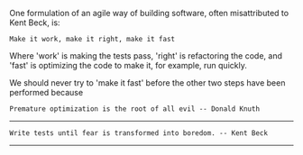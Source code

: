 One formulation of an agile way of building software, often misattributed to Kent Beck, is:

    Make it work, make it right, make it fast

Where 'work' is making the tests pass, 'right' is refactoring the code, and 'fast' is optimizing the code to make it, for example, run quickly. 

We should never try to 'make it fast' before the other two steps have been performed because

    Premature optimization is the root of all evil -- Donald Knuth


____

    Write tests until fear is transformed into boredom. -- Kent Beck

____
